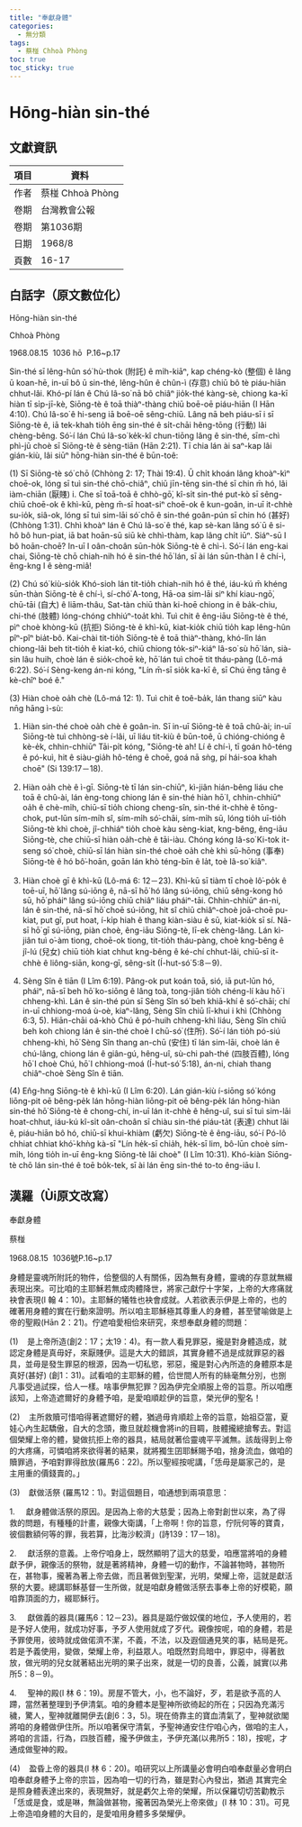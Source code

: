 ```yaml
---
title: "奉獻身體"
categories:
  - 無分類
tags:
  - 蔡椪 Chhoà Phòng
toc: true
toc_sticky: true
---
```


# Hōng-hiàn sin-thé

## 文獻資訊

| 項目 | 資料 |
|---|---|
| 作者 | 蔡椪 Chhoà Phòng |
| 卷期 | 台灣教會公報 |
| 卷期 | 第1036期 |
| 日期 | 1968/8 |
| 頁數 | 16-17 |

## 白話字（原文數位化）

Hōng-hiàn sin-thé

Chhoà Phòng

1968.08.15  1036 hō  P.16~p.17

Sin-thé sī lêng-hûn só͘ hù-thok (附託) ê mi̍h-kiāⁿ, kap chéng-kò (整個) ê lâng ū koan-hē, in-uī bô ū sin-thé, lêng-hûn ê chûn-ì (存意) chiū bô tè piáu-hiān chhut-lâi. Khó-pí lán ê Chú Iâ-so͘ nā bô chiâⁿ jio̍k-thé kàng-sè, chiong ka-kī hiàn tī si̍p-jī-kè, Siōng-tè ê toā thiàⁿ-thàng chiū boē-oē piáu-hiān (I Hān 4:10). Chú Iâ-so͘ ê hi-seng iā boē-oē sêng-chiū. Lâng nā beh piáu-sī i sī Siōng-tè ê, iā tek-khah tio̍h ēng sin-thé ê si̍t-chāi hêng-tōng (行動) lâi chèng-bêng. Só͘-í lán Chú Iâ-so͘ ke̍k-kî chun-tiōng lâng ê sin-thé, sīm-chì phì-jū choè sī Siōng-tè ê sèng-tiān (Hān 2:21). Tī chia lán ài saⁿ-kap lâi gián-kiù, lâi siūⁿ hōng-hiàn sin-thé ê būn-toê:

(1) Sī Siōng-tè só͘ chō (Chhòng 2: 17; Thài 19:4). Ū chi̍t khoán lâng khoàⁿ-kìⁿ choē-ok, lóng sī tuì sin-thé chō-chiâⁿ, chiū jīn-tēng sin-thé sī chin m̄ hó, lâi iàm-chiān (厭賤) i. Che sī toā-toā ê chhò-gō͘, kî-si̍t sin-thé put-kò sī sêng-chiū choē-ok ê khì-kū, pèng m̄-sī hoat-siⁿ choē-ok ê kun-goân, in-uī it-chhè su-io̍k, siâ-ok, lóng sī tuì sim-lāi só͘ chō ê sin-thé goân-pún sī chin hó (甚好) (Chhòng 1:31). Chhì khoàⁿ lán ê Chú Iâ-so͘ ê thé, kap sè-kan lâng só͘ ū ê si-hô bô hun-piat, iā bat hoān-sū siū kè chhì-thàm, kap lâng chi̍t iūⁿ. Siáⁿ-sū I bô hoān-choē? In-uī I oân-choân sūn-ho̍k Siōng-tè ê chì-ì. Só͘-í lán eng-kai chai, Siōng-tè chō chiah-nih hó ê sin-thé hō͘ lán, sī ài lán sūn-thàn I ê chí-ì, êng-kng I ê sèng-miâ!

(2) Chú só͘ kiù-sio̍k Khó-sioh lán tit-tio̍h chiah-nih hó ê thé, iáu-kú m̄ khéng sūn-thàn Siōng-tè ê chí-ì, sí-chó͘ A-tong, Hā-oa sim-lāi siⁿ khí kiau-ngō͘, chū-tāi (自大) ê liām-thâu, Sat-tàn chiū thàn ki-hoē chiong in ê ba̍k-chiu, chi-thé (肢體) lóng-chóng chhiúⁿ-toa̍t khì. Tuì chit ê êng-iāu Siōng-tè ê thé, pìⁿ choè khòng-kū (抗拒) Siōng-tè ê khì-kū, kiat-kio̍k chiū tio̍h kap lêng-hûn pîⁿ-pîⁿ bia̍t-bô. Kai-chài tit-tio̍h Siōng-tè ê toā thiàⁿ-thàng, khó-lîn lán chiong-lâi beh tit-tio̍h ê kiat-kó, chiū chiong to̍k-siⁿ-kiáⁿ Iâ-so͘ sù hō͘ lán, sià-sin lâu huih, choè lán ê sio̍k-choē kè, hō͘ lán tuì choē tit tháu-pàng (Lô-má 6:22). Só͘-í Sèng-keng án-ni kóng, "Lín m̄-sī sio̍k ka-kī ê, sī Chú ēng tāng ê kè-chîⁿ boé ê."

(3) Hiàn choè oa̍h chè (Lô-má 12: 1). Tuì chit ê toê-ba̍k, lán thang siūⁿ kàu nn̄g hāng ì-sù:

1. Hiàn sin-thé choè oa̍h chè ê goân-in. Sī in-uī Siōng-tè ê toā chû-ài; in-uī Siōng-tè tuì chhòng-sè í-lâi, uī liáu tit-kiù ê būn-toê, ū chióng-chióng ê kè-e̍k, chhin-chhiūⁿ Tāi-pi̍t kóng, "Siōng-tè ah! Lí ê chí-ì, tī goán hô-téng ê pó-kuì, hit ê siàu-gia̍h hô-téng ê choē, goá nā sǹg, pí hái-soa khah choē" (Si 139:17－18).

2. Hiàn oa̍h chè ê ì-gī. Siōng-tè tī lán sin-chiūⁿ, kì-jiân hián-bêng liáu che toā ê chû-ài, lán èng-tong chiong lán ê sin-thé hiàn hō͘ I, chhin-chhiūⁿ oa̍h ê chè-mi̍h, chiū-sī tio̍h chiong cheng-sîn, sin-thé it-chhè ê tōng-chok, put-lūn sím-mi̍h sî, sím-mi̍h só͘-chāi, sím-mi̍h sū, lóng tio̍h uī-tio̍h Siōng-tè khì choè, jî-chhiáⁿ tio̍h choè kàu sèng-kiat, kng-bêng, êng-iāu Siōng-tè, che chiū-sī hiàn oa̍h-chè ê tāi-iàu. Chóng kóng Iâ-so͘ Ki-tok it-seng só͘ choè, chiū-sī lán hiàn sin-thé choè oa̍h chè khì sū-hōng (事奉) Siōng-tè ê hó bô͘-hoān, goān lán khò téng-bīn ê la̍t, toè Iâ-so͘ kiâⁿ.

3. Hiàn choè gī ê khì-kū (Lô-má 6: 12－23). Khì-kū sī tiàm tī choè lô͘-po̍k ê toē-uī, hō͘ lâng sú-iōng ê, nā-sī hō͘ hó lâng sú-iōng, chiū sêng-kong hó sū, hō͘ pháiⁿ lâng sú-iōng chiū chiâⁿ liáu pháiⁿ-tāi. Chhin-chhiūⁿ án-ni, lán ê sin-thé, nā-sī hō͘ choē sú-iōng, hit sî chiū chiâⁿ-choè joā-choē pu-kiat, put gī, put hoat, í-ki̍p hiah ê thang kiàn-siàu ê sū, kiat-kio̍k sī sí. Nā-sī hō͘ gī sú-iōng, piàn choè, êng-iāu Siōng-tè, lī-ek chèng-lâng. Lán kì-jiân tuì o͘-àm tiong, choē-ok tiong, tit-tio̍h tháu-pàng, choè kng-bêng ê jî-lú (兒女) chiū tio̍h kiat chhut kng-bêng ê ké-chí chhut-lâi, chiū-sī it-chhè ê liông-siān, kong-gī, sêng-si̍t (Í-hut-só͘ 5:8－9).

4. Sèng Sîn ê tiān (I Lîm 6:19). Pâng-ok put koán toā, sió, iā put-lūn hó, pháiⁿ, nā-sī beh hō͘ ko-siōng ê lâng toà, tong-jiân tio̍h chéng-lí kàu hō͘ i chheng-khì. Lán ê sin-thé pún sī Sèng Sîn só͘ beh khiā-khí ê só͘-chāi; chí in-uī chhiong-moá ù-oè, kiaⁿ-lâng, Sèng Sîn chiū lī-khui i khì (Chhòng 6:3, 5). Hiān-chāi oá-khò Chú ê pó-huih chheng-khì liáu, Sèng Sîn chiū beh koh chiong lán ê sin-thé choè I chū-só͘ (住所). Só͘-í lán tio̍h pó-siú chheng-khì, hō͘ Sèng Sîn thang an-chū (安住) tī lán sim-lāi, choè lán ê chú-lâng, chiong lán ê giân-gú, hêng-uî, sù-chi pah-thé (四肢百體), lóng hō͘ I choè Chú, hō͘ I chhiong-moá (Í-hut-só͘ 5:18), án-ni, chiah thang chiâⁿ-choè Sèng Sîn ê tiān.

(4) En̂g-hng Siōng-tè ê khì-kū (I Lîm 6:20). Lán gián-kiù í-siōng só͘ kóng liōng-pit oē bêng-pe̍k lán hōng-hiàn liōng-pit oē bêng-pe̍k lán hōng-hiàn sin-thé hō͘ Siōng-tè ê chong-chí, in-uī lán it-chhè ê hêng-uî, sui sī tuì sim-lāi hoat-chhut, iáu-kú kî-si̍t oân-choân sī chiàu sin-thé piáu-ta̍t (表達) chhut lâi ê, piáu-hiān bô hó, chiū-sī khui-khiàm (虧欠) Siōng-tè ê êng-iāu, só͘-í Pó-lô chhiat chhiat khó͘-khǹg kà-sī "Lín he̍k-sī chia̍h, he̍k-sī lim, bô-lūn choè sím-mi̍h, lóng tio̍h in-uī êng-kng Siōng-tè lâi choè" (I Lîm 10:31). Khó-kiàn Siōng-tè chō lán sin-thé ê toē bo̍k-tek, sī ài lán ēng sin-thé to-to êng-iāu I.

## 漢羅（Ùi原文改寫）

奉獻身體

蔡椪

1968.08.15  1036號P.16~p.17

身體是靈魂所附託的物件，佮整個的人有關係，因為無有身體，靈魂的存意就無綴表現出來。可比咱的主耶穌若無成肉體降世，將家己獻佇十字架，上帝的大疼痛就袂會表現(I 翰 4：10)。主耶穌的犧牲也袂會成就。人若欲表示伊是上帝的，也的確著用身體的實在行動來證明。所以咱主耶穌極其尊重人的身體，甚至譬喻做是上帝的聖殿(Hān 2：21)。佇遮咱愛相佮來研究，來想奉獻身體的問題：

(1)    是上帝所造(創2：17；太19：4)。有一款人看見罪惡，攏是對身體造成，就認定身體是真毋好，來厭賤伊。這是大大的錯誤，其實身體不過是成就罪惡的器具，並毋是發生罪惡的根源，因為一切私慾，邪惡，攏是對心內所造的身體原本是真好(甚好) (創1：31)。試看咱的主耶穌的體，佮世間人所有的絲毫無分別，也捌凡事受過試探，佮人一樣。啥事伊無犯罪？因為伊完全順服上帝的旨意。所以咱應該知，上帝造遮爾好的身體予咱，是愛咱順趁伊的旨意，榮光伊的聖名！

(2)    主所救贖可惜咱得著遮爾好的體，猶過毋肯順趁上帝的旨意，始祖亞當，夏娃心內生起驕傲，自大的念頭，撒旦就趁機會將in的目睭，肢體攏總搶奪去。對這個榮耀上帝的體，變做抗拒上帝的器具，結局就著佮靈魂平平滅無。該哉得到上帝的大疼痛，可憐咱將來欲得著的結果，就將獨生囝耶穌賜予咱，捨身流血，做咱的贖罪過，予咱對罪得敨放(羅馬6：22)。所以聖經按呢講，「恁毋是屬家己的，是主用重的價錢賣的。」

(3)    獻做活祭 (羅馬12：1)。對這個題目，咱通想到兩項意思：

1.     獻身體做活祭的原因。是因為上帝的大慈愛；因為上帝對創世以來，為了得救的問題，有種種的計畫，親像大衛講，「上帝啊！你的旨意，佇阮何等的寶貴，彼個數額何等的罪，我若算，比海沙較濟」(詩139：17－18)。

2.     獻活祭的意義。上帝佇咱身上，既然顯明了這大的慈愛，咱應當將咱的身體獻予伊，親像活的祭物，就是著將精神，身體一切的動作，不論甚物時，甚物所在，甚物事，攏著為著上帝去做，而且著做到聖潔，光明，榮耀上帝，這就是獻活祭的大要。總講耶穌基督一生所做，就是咱獻身體做活祭去事奉上帝的好模範，願咱靠頂面的力，綴耶穌行。

3.     獻做義的器具(羅馬6：12－23)。器具是踮佇做奴僕的地位，予人使用的，若是予好人使用，就成功好事，予歹人使用就成了歹代。親像按呢，咱的身體，若是予罪使用，彼時就成做偌濟不潔，不義，不法，以及遐個通見笑的事，結局是死。若是予義使用，變做，榮耀上帝，利益眾人。咱既然對烏暗中，罪惡中，得著敨放，做光明的兒女就著結出光明的果子出來，就是一切的良善，公義，誠實(以弗所5：8－9)。

4.     聖神的殿(I 林 6：19)。房屋不管大，小，也不論好，歹，若是欲予高的人蹛，當然著整理到予伊清氣。咱的身體本是聖神所欲徛起的所在；只因為充滿污穢，驚人，聖神就離開伊去(創6：3，5)。現在倚靠主的寶血清氣了，聖神就欲閣將咱的身體做伊住所。所以咱著保守清氣，予聖神通安住佇咱心內，做咱的主人，將咱的言語，行為，四肢百體，攏予伊做主，予伊充滿(以弗所5：18)，按呢，才通成做聖神的殿。

(4)    盈昏上帝的器具(I 林 6：20)。咱研究以上所講量必會明白咱奉獻量必會明白咱奉獻身體予上帝的宗旨，因為咱一切的行為，雖是對心內發出，猶過 其實完全是照身體表達出來的，表現無好，就是虧欠上帝的榮耀，所以保羅切切苦勸教示「恁或是食，或是啉，無論做甚物，攏著因為榮光上帝來做」(I 林 10：31)。可見上帝造咱身體的大目的，是愛咱用身體多多榮耀伊。
